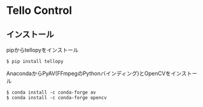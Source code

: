 # Tello Control

## インストール

pipからtellopyをインストール

```console
$ pip install tellopy
```

AnacondaからPyAV(FFmpegのPythonバインディング)とOpenCVをインストール

```console
$ conda install -c conda-forge av
$ conda install -c conda-forge opencv
```

